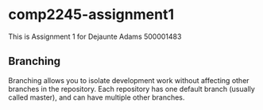 # comp2245-assignment1

This is Assignment 1 for Dejaunte Adams 500001483

## Branching

Branching allows you to isolate development work without
affecting other branches in the repository. Each repository
has one default branch (usually called master), and can have
multiple other branches.